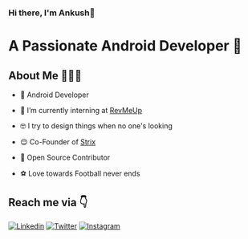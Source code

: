 <!--
**ankushmundhra/ankushmundhra** is a ✨ _special_ ✨ repository because its `README.md` (this file) appears on your GitHub profile.

Here are some ideas to get you started:

- 🔭 I’m currently working on ...
- 🌱 I’m currently learning ...
- 👯 I’m looking to collaborate on ...
- 🤔 I’m looking for help with ...
- 💬 Ask me about ...
- 📫 How to reach me: ...
- 😄 Pronouns: ...
- ⚡ Fun fact: ...
-->

### Hi there, I'm Ankush👋


# A Passionate Android Developer 🚀 

## About Me 🤷🏻‍♂️

* 📱 Android Developer

* 🔭 I’m currently interning at [RevMeUp](https://play.google.com/store/apps/details?id=com.revmeup.shashagarwal.mysqldemo&hl=en_US)

* 🤓 I try to design things when no one's looking

* 😌 Co-Founder of [Strix](http://strix.co.in/)

* 📝 Open Source Contributor

* ⚽ Love towards Football never ends

## 


## Reach me via 👇

[![Linkedin](https://img.shields.io/badge/LinkedIn-blue.svg?style=for-the-badge&logo=linkedin)](https://www.linkedin.com/in/ankush9040/)
[![Twitter](https://img.shields.io/badge/Twitter-skyblue.svg?style=for-the-badge&logo=twitter)](https://twitter.com/ankushmundhra15)
[![Instagram](https://img.shields.io/badge/Instagram-gray.svg?style=for-the-badge&logo=instagram)](https://www.instagram.com/ankush_mundhra/)
